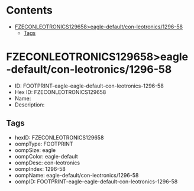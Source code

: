 



Contents
========

* [FZECONLEOTRONICS129658>eagle-default/con-leotronics/1296-58](#fzeconleotronics129658eagle-defaultcon-leotronics1296-58)
	* [Tags](#tags)

# FZECONLEOTRONICS129658>eagle-default/con-leotronics/1296-58

- ID: FOOTPRINT-eagle-eagle-default-con-leotronics-1296-58
- Hex ID: FZECONLEOTRONICS129658
- Name: 
- Description: 

## Tags

- hexID: FZECONLEOTRONICS129658
- oompType: FOOTPRINT
- oompSize: eagle
- oompColor: eagle-default
- oompDesc: con-leotronics
- oompIndex: 1296-58
- oompName: eagle-default/con-leotronics/1296-58
- oompID: FOOTPRINT-eagle-eagle-default-con-leotronics-1296-58
